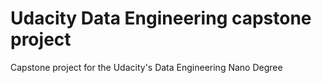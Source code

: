 # Udacity Data Engineering capstone project

Capstone project for the Udacity's Data Engineering Nano Degree
